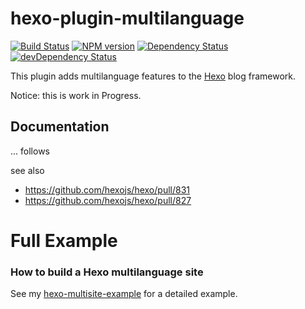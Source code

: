hexo-plugin-multilanguage
=========================

[![Build Status](https://travis-ci.org/jkuetemeier/hexo-plugin-multilanguage.svg?branch=master)](https://travis-ci.org/jkuetemeier/hexo-plugin-multilanguage)
[![NPM version](https://badge.fury.io/js/hexo-plugin-multilanguage.svg)](https://badge.fury.io/js/hexo-plugin-multilanguage)
[![Dependency Status](https://david-dm.org/jkuetemeier/hexo-plugin-multilanguage.svg?theme=shields.io)](https://david-dm.org/jkuetemeier/hexo-plugin-multilanguage)
[![devDependency Status](https://david-dm.org/jkuetemeier/hexo-plugin-multilanguage/dev-status.svg?theme=shields.io)](https://david-dm.org/jkuetemeier/hexo-plugin-multilanguage#info=devDependencies)


This plugin adds multilanguage features to the [Hexo](http://hexo.io/) blog framework.

Notice: this is work in Progress.


## Documentation

... follows

see also

- https://github.com/hexojs/hexo/pull/831
- https://github.com/hexojs/hexo/pull/827

Full Example
============

### How to build a Hexo multilanguage site

See my [hexo-multisite-example](https://github.com/jkuetemeier/hexo-multilanguage-example)
for a detailed example.
